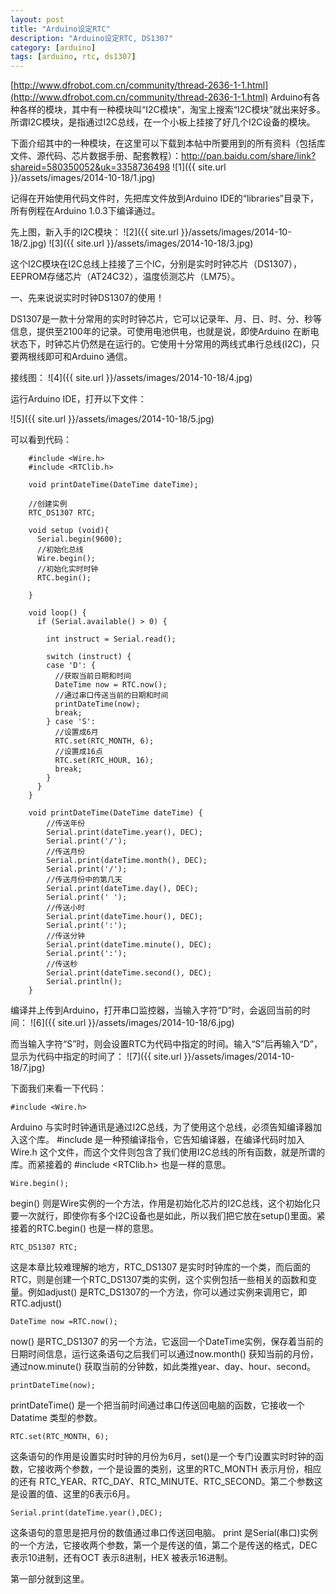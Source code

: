 ```yaml
---
layout: post
title: "Arduino设定RTC"
description: "Arduino设定RTC, DS1307"
category: [arduino]
tags: [arduino, rtc, ds1307]
---
```


[http://www.dfrobot.com.cn/community/thread-2636-1-1.html](http://www.dfrobot.com.cn/community/thread-2636-1-1.html)
   Arduino有各种各样的模块，其中有一种模块叫“I2C模块”，淘宝上搜索“I2C模块”就出来好多。所谓I2C模块，是指通过I2C总线，在一个小板上挂接了好几个I2C设备的模块。


下面介绍其中的一种模块，在这里可以下载到本帖中所要用到的所有资料（包括库文件、源代码、芯片数据手册、配套教程）：http://pan.baidu.com/share/link?shareid=580350052&uk=3358736498
![1]({{ site.url }}/assets/images/2014-10-18/1.jpg)


记得在开始使用代码文件时，先把库文件放到Arduino IDE的“libraries”目录下，所有例程在Arduino 1.0.3下编译通过。

先上图，新入手的I2C模块：
![2]({{ site.url }}/assets/images/2014-10-18/2.jpg)
![3]({{ site.url }}/assets/images/2014-10-18/3.jpg)


这个I2C模块在I2C总线上挂接了三个IC，分别是实时时钟芯片（DS1307），EEPROM存储芯片（AT24C32），温度侦测芯片（LM75）。

一、先来说说实时时钟DS1307的使用！

DS1307是一款十分常用的实时时钟芯片，它可以记录年、月、日、时、分、秒等信息，提供至2100年的记录。可使用电池供电，也就是说，即使Arduino 在断电状态下，时钟芯片仍然是在运行的。它使用十分常用的两线式串行总线(I2C)，只要两根线即可和Arduino 通信。

接线图：
![4]({{ site.url }}/assets/images/2014-10-18/4.jpg)

运行Arduino IDE，打开以下文件：

![5]({{ site.url }}/assets/images/2014-10-18/5.jpg)

可以看到代码：


		#include <Wire.h>
		#include <RTClib.h>

		void printDateTime(DateTime dateTime);

		//创建实例
		RTC_DS1307 RTC;

		void setup (void){
		  Serial.begin(9600);
		  //初始化总线
		  Wire.begin();
		  //初始化实时时钟
		  RTC.begin();

		}

		void loop() {
		  if (Serial.available() > 0) {

		    int instruct = Serial.read();

		    switch (instruct) {
		    case 'D': {
		      //获取当前日期和时间
		      DateTime now = RTC.now();
		      //通过串口传送当前的日期和时间
		      printDateTime(now);
		      break;
		    } case 'S':
		      //设置成6月
		      RTC.set(RTC_MONTH, 6);
		      //设置成16点
		      RTC.set(RTC_HOUR, 16);
		      break;
		    }
		  }
		}

		void printDateTime(DateTime dateTime) {
		    //传送年份
		    Serial.print(dateTime.year(), DEC);
		    Serial.print('/');
		    //传送月份
		    Serial.print(dateTime.month(), DEC);
		    Serial.print('/');
		    //传送月份中的第几天
		    Serial.print(dateTime.day(), DEC);
		    Serial.print(' ');
		    //传送小时
		    Serial.print(dateTime.hour(), DEC);
		    Serial.print(':');
		    //传送分钟
		    Serial.print(dateTime.minute(), DEC);
		    Serial.print(':');
		    //传送秒
		    Serial.print(dateTime.second(), DEC);
		    Serial.println();
		}


编译并上传到Arduino，打开串口监控器，当输入字符“D”时，会返回当前的时间：
![6]({{ site.url }}/assets/images/2014-10-18/6.jpg)


而当输入字符“S”时，则会设置RTC为代码中指定的时间。输入“S”后再输入“D”，显示为代码中指定的时间了：
![7]({{ site.url }}/assets/images/2014-10-18/7.jpg)


下面我们来看一下代码：

````#include <Wire.h>````

Arduino 与实时时钟通讯是通过I2C总线，为了使用这个总线，必须告知编译器加入这个库。 #include 是一种预编译指令，它告知编译器，在编译代码时加入Wire.h 这个文件，而这个文件则包含了我们使用I2C总线的所有函数，就是所谓的库。而紧接着的 #include <RTClib.h> 也是一样的意思。

````Wire.begin();````

begin() 则是Wire实例的一个方法，作用是初始化芯片的I2C总线，这个初始化只要一次就行，即使你有多个I2C设备也是如此，所以我们把它放在setup()里面。紧接着的RTC.begin() 也是一样的意思。


````RTC_DS1307 RTC;````

这是本章比较难理解的地方，RTC_DS1307 是实时时钟库的一个类，而后面的RTC，则是创建一个RTC_DS1307类的实例，这个实例包括一些相关的函数和变量。例如adjust() 是RTC_DS1307的一个方法，你可以通过实例来调用它，即RTC.adjust()

````DateTime now =RTC.now();````

now() 是RTC_DS1307 的另一个方法，它返回一个DateTime实例，保存着当前的日期时间信息，运行这条语句之后我们可以通过now.month() 获知当前的月份， 通过now.minute() 获取当前的分钟数，如此类推year、day、hour、second。

````printDateTime(now);````

printDateTime() 是一个把当前时间通过串口传送回电脑的函数，它接收一个Datatime 类型的参数。

````RTC.set(RTC_MONTH, 6);````

这条语句的作用是设置实时时钟的月份为6月，set()是一个专门设置实时时钟的函数，它接收两个参数，一个是设置的类别，这里的RTC_MONTH 表示月份，相应的还有 RTC_YEAR、RTC_DAY、RTC_MINUTE、RTC_SECOND。第二个参数这是设置的值、这里的6表示6月。

````Serial.print(dateTime.year(),DEC);````

这条语句的意思是把月份的数值通过串口传送回电脑。 print 是Serial(串口)实例的一个方法，它接收两个参数，第一个是传送的值，第二个是传送的格式，DEC表示10进制，还有OCT 表示8进制，HEX 被表示16进制。

第一部分就到这里。
